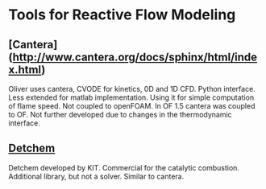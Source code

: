 Tools for Reactive Flow Modeling
======================

[Cantera] (http://www.cantera.org/docs/sphinx/html/index.html)
----------
Oliver uses cantera, CVODE for kinetics, 0D and 1D CFD. Python interface. Less extended for matlab implementation. Using it for simple computation of flame speed. Not coupled to openFOAM. In OF 1.5 cantera was coupled to OF. Not further developed due to changes in the thermodynamic interface.

[Detchem](http://www.detchem.com/)
-------
Detchem developed by KIT. Commercial for the catalytic combustion. Additional library, but not a solver. Similar to cantera.
